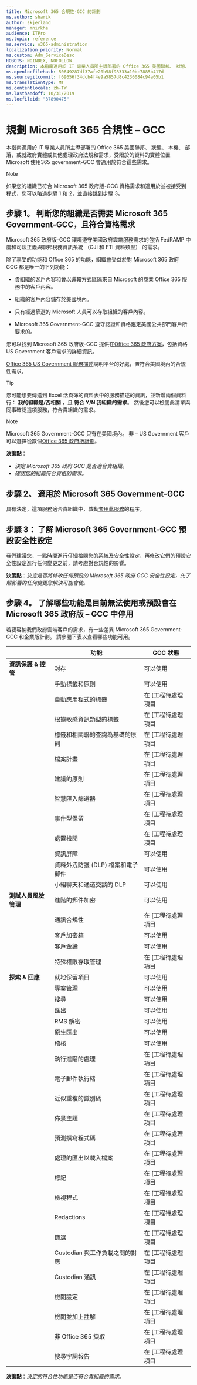 ```yaml
---
title: Microsoft 365 合規性-GCC 的計劃
ms.author: sharik
author: skjerland
manager: mnirkhe
audience: ITPro
ms.topic: reference
ms.service: o365-administration
localization_priority: Normal
ms.custom: Adm_ServiceDesc
ROBOTS: NOINDEX, NOFOLLOW
description: 本指南適用於 IT 專業人員所主導部署的 Office 365 美國聯邦、 狀態、 本機、 部落，或就政府實體或其他處理政府法規和需求，受限於的資料的實體位置 Microsoft 使用365 government-GCC 會適用於符合這些需求。
ms.openlocfilehash: 50649287df37afe20b58f98333a10bc7885b417d
ms.sourcegitcommit: f69656f34dcb4f4e9a5857d8c4236084c94a05b1
ms.translationtype: MT
ms.contentlocale: zh-TW
ms.lasthandoff: 10/31/2019
ms.locfileid: "37890475"
---
```

# <a name="plan-for-microsoft-365-compliance--gcc"></a>規劃 Microsoft 365 合規性 – GCC

本指南適用於 IT 專業人員所主導部署的 Office 365 美國聯邦、 狀態、 本機、 部落，或就政府實體或其他處理政府法規和需求，受限於的資料的實體位置 Microsoft 使用365 government-GCC 會適用於符合這些需求。

> [!NOTE]
> 如果您的組織已符合 Microsoft 365 政府版-GCC 資格需求和適用於並被接受到程式，您可以略過步驟 1 和 2，並直接跳到步驟 3。

## <a name="step-1-determine-whether-your-organization-needs-microsoft-365-government---gcc-and-meets-eligibility-requirements"></a>步驟 1。 判斷您的組織是否需要 Microsoft 365 Government-GCC，且符合資格需求

Microsoft 365 政府版-GCC 環境遵守美國政府雲端服務需求的包括 FedRAMP 中度和司法正義與聯邦稅務資訊系統 （CJI 和 FTI 資料類型） 的需求。

除了享受的功能和 Office 365 的功能，組織會受益於對 Microsoft 365 政府 GCC 都是唯一的下列功能：

- 貴組織的客戶內容和會以邏輯方式區隔來自 Microsoft 的商業 Office 365 服務中的客戶內容。

- 組織的客戶內容儲存於美國境內。

- 只有經過篩選的 Microsoft 人員可以存取組織的客戶內容。

- Microsoft 365 Government-GCC 遵守認證和資格鑑定美國公共部門客戶所要求的。

您可以找到 Microsoft 365 政府版-GCC 提供在[Office 365 政府方案](https://products.office.com/government/compare-office-365-government-plans)，包括資格 US Government 客戶需求的詳細資訊。

[Office 365 US Government 服務描述](https://docs.microsoft.com/office365/servicedescriptions/office-365-platform-service-description/office-365-us-government/office-365-us-government)說明平台的好處，置符合美國境內的合規性需求。

> [!TIP]
> 您可能想要傳送到 Excel 活頁簿的資料表中的服務描述的資訊，並新增兩個資料行： **我的組織是/否相關** ，且 **符合 Y/N 我組織的需求**。 然後您可以檢閱此清單與同事確認這項服務，符合貴組織的需求。

> [!NOTE]
> Microsoft 365 Government-GCC 只有在美國境內。 非 – US Government 客戶可以選擇從數個[Office 365 政府版計劃](https://products.office.com/government/compare-office-365-government-plans)。

**決策點**： <br/>
- *決定 Microsoft 365 政府 GCC 是否適合貴組織。*
- *確認您的組織符合資格的需求。*

## <a name="step-2-apply-for-microsoft-365-government---gcc"></a>步驟 2。 適用於 Microsoft 365 Government-GCC

具有決定，這項服務適合貴組織中，啟動[套用此服務](https://products.office.com/government/eligibility-validation)的程序。

## <a name="step-3-understand-microsoft-365-government---gcc-default-security-settings"></a>步驟 3： 了解 Microsoft 365 Government-GCC 預設安全性設定

我們建議您，一點時間進行仔細檢閱您的系統及安全性設定，再修改它們的預設安全性設定進行任何變更之前，請考慮對合規性的影響。

**決策點**：*決定是否將修改任何預設的 Microsoft 365 政府 GCC 安全性設定，先了解影響的任何變更您解決可能會使。*

## <a name="step-4-understand-which-capabilities-are-currently-unavailable-or-disabled-by-default-in-microsoft-365-government--gcc"></a>步驟 4。 了解哪些功能是目前無法使用或預設會在 Microsoft 365 政府版 – GCC 中停用

若要容納我們政府雲端客戶的需求，有一些差異 Microsoft 365 Government-GCC 和企業版計劃。 請參閱下表以查看哪些功能可用。

|                                         | **功能**                                     | **GCC 狀態**         |
| --------------------------------------- | ----------------------------------------------- | ---------------------- |
| **資訊保護 & 控管** | 封存                                       | 可以使用              |
|                                         | 手動標籤和原則                      | 可以使用              |
|                                         | 自動應用程式的標籤                      | 在 [工程待處理項目 |
|                                         | 根據敏感資訊類型的標籤            | 在 [工程待處理項目 |
|                                         | 標籤和相關聯的查詢為基礎的原則 | 在 [工程待處理項目 |
|                                         | 檔案計畫                                       | 在 [工程待處理項目 |
|                                         | 建議的原則                            | 在 [工程待處理項目 |
|                                         | 智慧匯入篩選器                            | 在 [工程待處理項目 |
|                                         | 事件型保留                           | 在 [工程待處理項目 |
|                                         | 處置檢閱                              | 在 [工程待處理項目 |
|                                         | 資訊屏障                            | 可以使用              |
|                                         | 資料外洩防護 (DLP) 檔案和電子郵件  | 可以使用              |
|                                         | 小組聊天和通道交談的 DLP    | 可以使用              |
| **測試人員風險管理**             | 進階的郵件加密                     | 可以使用              |
|                                         | 通訊合規性                        | 在 [工程待處理項目 |
|                                         | 客戶加密箱                                | 可以使用              |
|                                         | 客戶金鑰                                    | 可以使用              |
|                                         | 特殊權限存取管理                    | 在 [工程待處理項目 |
| **探索 & 回應**                  | 就地保留項目                            | 可以使用              |
|                                         | 專案管理                                 | 可以使用              |
|                                         | 搜尋                                          | 可以使用              |
|                                         | 匯出                                          | 可以使用              |
|                                         | RMS 解密                                  | 可以使用              |
|                                         | 原生匯出                                   | 可以使用              |
|                                         | 稽核                                        | 可以使用              |
|                                         | 執行進階的處理                             | 在 [工程待處理項目 |
|                                         | 電子郵件執行緒                                 | 在 [工程待處理項目 |
|                                         | 近似重複的識別碼                   | 在 [工程待處理項目 |
|                                         | 佈景主題                                          | 在 [工程待處理項目 |
|                                         | 預測撰寫程式碼                               | 在 [工程待處理項目 |
|                                         | 處理的匯出以載入檔案                 | 在 [工程待處理項目 |
|                                         | 標記                                         | 在 [工程待處理項目 |
|                                         | 檢視程式                                         | 在 [工程待處理項目 |
|                                         | Redactions                                      | 在 [工程待處理項目 |
|                                         | 篩選                                       | 在 [工程待處理項目 |
|                                         | Custodian 與工作負載之間的對應                   | 在 [工程待處理項目 |
|                                         | Custodian 通訊                        | 在 [工程待處理項目 |
|                                         | 檢閱設定                                     | 在 [工程待處理項目 |
|                                         | 檢閱並加上註解                             | 在 [工程待處理項目 |
|                                         | 非 Office 365 擷取                        | 在 [工程待處理項目 |
|                                         | 搜尋字詞報告                              | 在 [工程待處理項目 |

**決策點**：*決定的符合性功能是否符合貴組織的需求。*
